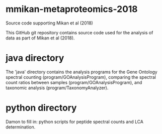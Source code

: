 # mmikan-metaproteomics-2018
Source code supporting Mikan et al (2018)

This GitHub git repository contains source code used for the analysis of data as part of Mikan et al (2018).

# java directory
The 'java' directory contains the analysis programs for the Gene Ontology spectral counting (program/GOAnalysisProgram), comparing
the spectral count ratios between samples (program/GOAnalysisProgram), and taxonomic analysis (program/TaxonomyAnalyzer).

# python directory
Damon to fill in: python scripts for peptide spectral counts and LCA determination.
